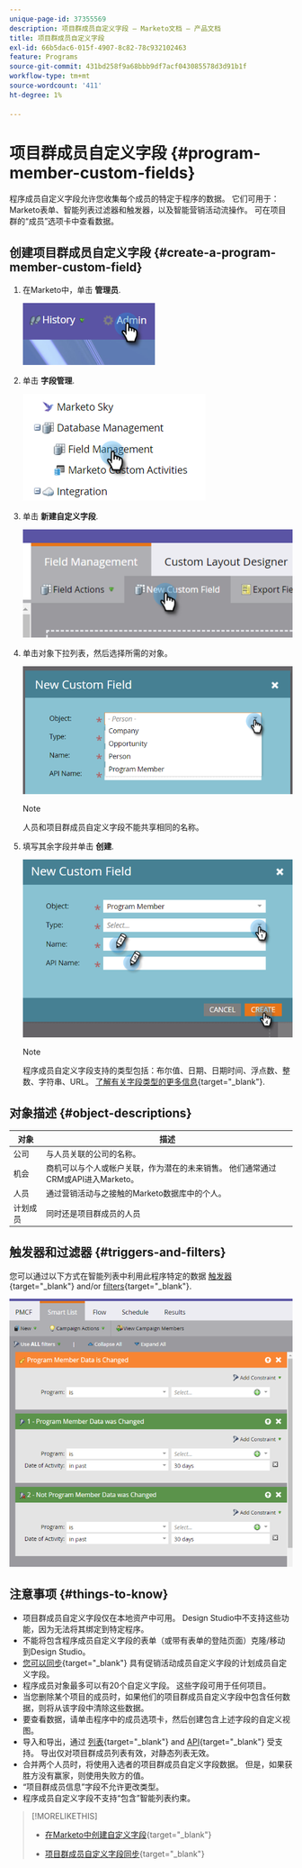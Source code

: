 ```yaml
---
unique-page-id: 37355569
description: 项目群成员自定义字段 — Marketo文档 — 产品文档
title: 项目群成员自定义字段
exl-id: 66b5dac6-015f-4907-8c82-78c932102463
feature: Programs
source-git-commit: 431bd258f9a68bbb9df7acf043085578d3d91b1f
workflow-type: tm+mt
source-wordcount: '411'
ht-degree: 1%

---
```


# 项目群成员自定义字段 {#program-member-custom-fields}

程序成员自定义字段允许您收集每个成员的特定于程序的数据。 它们可用于：Marketo表单、智能列表过滤器和触发器，以及智能营销活动流操作。 可在项目群的“成员”选项卡中查看数据。

## 创建项目群成员自定义字段 {#create-a-program-member-custom-field}

1. 在Marketo中，单击 **管理员**.

   ![](assets/one.png)

1. 单击 **字段管理**.

   ![](assets/two.png)

1. 单击 **新建自定义字段**.

   ![](assets/three.png)

1. 单击对象下拉列表，然后选择所需的对象。

   ![](assets/four.png)

   >[!NOTE]
   >
   >人员和项目群成员自定义字段不能共享相同的名称。

1. 填写其余字段并单击 **创建**.

   ![](assets/five.png)

   >[!NOTE]
   >
   >程序成员自定义字段支持的类型包括：布尔值、日期、日期时间、浮点数、整数、字符串、URL。 [了解有关字段类型的更多信息](/help/marketo/product-docs/administration/field-management/custom-field-type-glossary.md){target="_blank"}.

## 对象描述 {#object-descriptions}

| 对象 | 描述 |
|---|---|
| 公司 | 与人员关联的公司的名称。 |
| 机会 | 商机可以与个人或帐户关联，作为潜在的未来销售。 他们通常通过CRM或API进入Marketo。 |
| 人员 | 通过营销活动与之接触的Marketo数据库中的个人。 |
| 计划成员 | 同时还是项目群成员的人员 |

## 触发器和过滤器 {#triggers-and-filters}

您可以通过以下方式在智能列表中利用此程序特定的数据 [触发器](/help/marketo/product-docs/core-marketo-concepts/smart-campaigns/creating-a-smart-campaign/define-smart-list-for-smart-campaign-trigger.md){target="_blank"} and/or [filters](/help/marketo/product-docs/core-marketo-concepts/smart-lists-and-static-lists/creating-a-smart-list/find-and-add-filters-to-a-smart-list.md){target="_blank"}.

![](assets/six.png)

## 注意事项 {#things-to-know}

* 项目群成员自定义字段仅在本地资产中可用。 Design Studio中不支持这些功能，因为无法将其绑定到特定程序。
* 不能将包含程序成员自定义字段的表单（或带有表单的登陆页面）克隆/移动到Design Studio。
* [您可以同步](/help/marketo/product-docs/core-marketo-concepts/programs/working-with-programs/program-member-custom-field-sync.md){target="_blank"} 具有促销活动成员自定义字段的计划成员自定义字段。
* 程序成员对象最多可以有20个自定义字段。 这些字段可用于任何项目。
* 当您删除某个项目的成员时，如果他们的项目群成员自定义字段中包含任何数据，则将从该字段中清除这些数据。
* 要查看数据，请单击程序中的成员选项卡，然后创建包含上述字段的自定义视图。
* 导入和导出，通过 [列表](/help/marketo/getting-started/quick-wins/import-a-list-of-people.md){target="_blank"} and [API](https://developers.marketo.com/){target="_blank"} 受支持。 导出仅对项目群成员列表有效，对静态列表无效。
* 合并两个人员时，将使用入选者的项目群成员自定义字段数据。 但是，如果获胜方没有赢家，则使用失败方的值。
* “项目群成员信息”字段不允许更改类型。
* 程序成员自定义字段不支持“包含”智能列表约束。

>[!MORELIKETHIS]
>
>* [在Marketo中创建自定义字段](/help/marketo/product-docs/administration/field-management/create-a-custom-field-in-marketo.md){target="_blank"}
>
>* [项目群成员自定义字段同步](/help/marketo/product-docs/core-marketo-concepts/programs/working-with-programs/program-member-custom-field-sync.md){target="_blank"}

